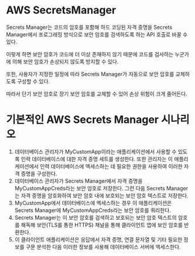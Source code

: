 # AWS SecretsManager

Secrets Manager는 코드의 암호를 포함해 하드 코딩된 자격 증명을 Secrets Manager에서 프로그래밍 방식으로 보안 암호를 검색하도록 하는 API 호출로 바꿀 수 있다.

이렇게 하면 보안 암호가 코드에 더 이상 존재하지 않기 때문에 코드를 검사하는 누군가에 의해 보안 암호가 손상되지 않도록 방지할 수 있다.

또한, 사용자가 지정한 일정에 따라 Secrets Manager가 자동으로 보안 암호를 교체하도록 구성할 수 있다.

따라서 단기 보안 암호로 장기 보안 암호를 교체할 수 있어 손상 위험이 크게 줄어든다.





# 기본적인 AWS Secrets Manager 시나리오

1. 데이터베이스 관리자가 MyCustomApp이라는 애플리케이션에서 사용할 수 있도록 인력 데이터베이스에 대한 자격 증명 세트를 생성한다. 또한 관리자는 이 애플리케이션에서 인력 데이터베이스에 엑세스하는 데 필요한 권한을 사용하여 이러한 자격 증명을 구성한다.
2. 데이터베이스 관리자가 Secrets Manager에서 자격 증명을 MyCustomAppCreds라는 보안 암호로 저장한다. 그런 다음 Secrets Manager는 자격 증명을 암호화하여 보안 암호 내에 보호되는 보안 암호 텍스트로 저장한다.
3. MyCustomApp에서 데이터베이스에 엑세스하는 경우 이 애플리케이션은 Secrets Manager에 MyCustomAppCreds라는 보안 암호를 쿼리한다.
4. Secrets Manager는 이 보안 암호를 검색하고 보호되는 보안 암호 텍스트의 암호를 해독해 보안(TLS를 통한 HTTPS) 채널을 통해 클라이언트 앱에 보안 암호를 반환한다.
5. 이 클라이언트 애플리케이션은 응답에서 자격 증명, 연결 문자열 및 기타 필요한 정보를 구문 분석한 다음 이러한 정보를 사용해 데이터베이스 서버에 엑세스한다.